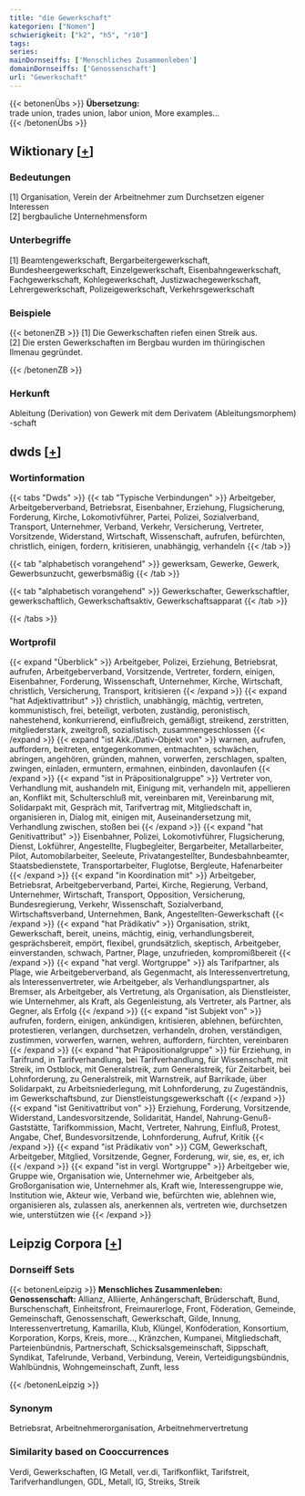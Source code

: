 ```yaml
---
title: "die Gewerkschaft"
kategorien: ["Nomen"]
schwierigkeit: ["k2", "h5", "r10"]
tags:
series:
mainDornseiffs: ['Menschliches Zusammenleben']
domainDornseiffs: ['Genossenschaft']
url: "Gewerkschaft"
---
```


{{< betonenÜbs >}}
**Übersetzung:**  
trade union, trades union, labor union, More examples...  
{{< /betonenÜbs >}}

## Wiktionary [[+](https://de.wiktionary.org/wiki/Gewerkschaft)]

### Bedeutungen
[1] Organisation, Verein der Arbeitnehmer zum Durchsetzen eigener Interessen  
[2] bergbauliche Unternehmensform  

### Unterbegriffe
[1] Beamtengewerkschaft, Bergarbeitergewerkschaft, Bundesheergewerkschaft, Einzelgewerkschaft, Eisenbahngewerkschaft, Fachgewerkschaft, Kohlegewerkschaft, Justizwachegewerkschaft, Lehrergewerkschaft, Polizeigewerkschaft, Verkehrsgewerkschaft  

### Beispiele
{{< betonenZB >}}
[1] Die Gewerkschaften riefen einen Streik aus.  
[2] Die ersten Gewerkschaften im Bergbau wurden im thüringischen Ilmenau gegründet.  

{{< /betonenZB >}}
### Herkunft
Ableitung (Derivation) von Gewerk mit dem Derivatem (Ableitungsmorphem) -schaft  



## dwds [[+](https://www.dwds.de/wb/Gewerkschaft)]

### Wortinformation
{{< tabs "Dwds" >}}
{{< tab "Typische Verbindungen" >}}
Arbeitgeber, Arbeitgeberverband, Betriebsrat, Eisenbahner, Erziehung, Flugsicherung, Forderung, Kirche, Lokomotivführer, Partei, Polizei, Sozialverband, Transport, Unternehmer, Verband, Verkehr, Versicherung, Vertreter, Vorsitzende, Widerstand, Wirtschaft, Wissenschaft, aufrufen, befürchten, christlich, einigen, fordern, kritisieren, unabhängig, verhandeln
{{< /tab >}}

{{< tab "alphabetisch vorangehend" >}}
gewerksam, Gewerke, Gewerk, Gewerbsunzucht, gewerbsmäßig
{{< /tab >}}

{{< tab "alphabetisch vorangehend" >}}
Gewerkschafter, Gewerkschaftler, gewerkschaftlich, Gewerkschaftsaktiv, Gewerkschaftsapparat
{{< /tab >}}

{{< /tabs >}}

### Wortprofil
{{< expand "Überblick" >}} Arbeitgeber, Polizei, Erziehung, Betriebsrat, aufrufen, Arbeitgeberverband, Vorsitzende, Vertreter, fordern, einigen, Eisenbahner, Forderung, Wissenschaft, Unternehmer, Kirche, Wirtschaft, christlich, Versicherung, Transport, kritisieren {{< /expand >}}
{{< expand "hat Adjektivattribut" >}} christlich, unabhängig, mächtig, vertreten, kommunistisch, frei, beteiligt, verboten, zuständig, peronistisch, nahestehend, konkurrierend, einflußreich, gemäßigt, streikend, zerstritten, mitgliederstark, zweitgroß, sozialistisch, zusammengeschlossen {{< /expand >}}
{{< expand "ist Akk./Dativ-Objekt von" >}} warnen, aufrufen, auffordern, beitreten, entgegenkommen, entmachten, schwächen, abringen, angehören, gründen, mahnen, vorwerfen, zerschlagen, spalten, zwingen, einladen, ermuntern, ermahnen, einbinden, davonlaufen {{< /expand >}}
{{< expand "ist in Präpositionalgruppe" >}} Vertreter von, Verhandlung mit, aushandeln mit, Einigung mit, verhandeln mit, appellieren an, Konflikt mit, Schulterschluß mit, vereinbaren mit, Vereinbarung mit, Solidarpakt mit, Gespräch mit, Tarifvertrag mit, Mitgliedschaft in, organisieren in, Dialog mit, einigen mit, Auseinandersetzung mit, Verhandlung zwischen, stoßen bei {{< /expand >}}
{{< expand "hat Genitivattribut" >}} Eisenbahner, Polizei, Lokomotivführer, Flugsicherung, Dienst, Lokführer, Angestellte, Flugbegleiter, Bergarbeiter, Metallarbeiter, Pilot, Automobilarbeiter, Seeleute, Privatangestellter, Bundesbahnbeamter, Staatsbedienstete, Transportarbeiter, Fluglotse, Bergleute, Hafenarbeiter {{< /expand >}}
{{< expand "in Koordination mit" >}} Arbeitgeber, Betriebsrat, Arbeitgeberverband, Partei, Kirche, Regierung, Verband, Unternehmer, Wirtschaft, Transport, Opposition, Versicherung, Bundesregierung, Verkehr, Wissenschaft, Sozialverband, Wirtschaftsverband, Unternehmen, Bank, Angestellten-Gewerkschaft {{< /expand >}}
{{< expand "hat Prädikativ" >}} Organisation, strikt, Gewerkschaft, bereit, uneins, mächtig, einig, verhandlungsbereit, gesprächsbereit, empört, flexibel, grundsätzlich, skeptisch, Arbeitgeber, einverstanden, schwach, Partner, Plage, unzufrieden, kompromißbereit {{< /expand >}}
{{< expand "hat vergl. Wortgruppe" >}} als Tarifpartner, als Plage, wie Arbeitgeberverband, als Gegenmacht, als Interessenvertretung, als Interessenvertreter, wie Arbeitgeber, als Verhandlungspartner, als Bremser, als Arbeitgeber, als Vertretung, als Organisation, als Dienstleister, wie Unternehmer, als Kraft, als Gegenleistung, als Vertreter, als Partner, als Gegner, als Erfolg {{< /expand >}}
{{< expand "ist Subjekt von" >}} aufrufen, fordern, einigen, ankündigen, kritisieren, ablehnen, befürchten, protestieren, verlangen, durchsetzen, verhandeln, drohen, verständigen, zustimmen, vorwerfen, warnen, wehren, auffordern, fürchten, vereinbaren {{< /expand >}}
{{< expand "hat Präpositionalgruppe" >}} für Erziehung, in Tarifrund, in Tarifverhandlung, bei Tarifverhandlung, für Wissenschaft, mit Streik, im Ostblock, mit Generalstreik, zum Generalstreik, für Zeitarbeit, bei Lohnforderung, zu Generalstreik, mit Warnstreik, auf Barrikade, über Solidarpakt, zu Arbeitsniederlegung, mit Lohnforderung, zu Zugeständnis, im Gewerkschaftsbund, zur Dienstleistungsgewerkschaft {{< /expand >}}
{{< expand "ist Genitivattribut von" >}} Erziehung, Forderung, Vorsitzende, Widerstand, Landesvorsitzende, Solidarität, Handel, Nahrung-Genuß-Gaststätte, Tarifkommission, Macht, Vertreter, Nahrung, Einfluß, Protest, Angabe, Chef, Bundesvorsitzende, Lohnforderung, Aufruf, Kritik {{< /expand >}}
{{< expand "ist Prädikativ von" >}} CGM, Gewerkschaft, Arbeitgeber, Mitglied, Vorsitzende, Gegner, Forderung, wir, sie, es, er, ich {{< /expand >}}
{{< expand "ist in vergl. Wortgruppe" >}} Arbeitgeber wie, Gruppe wie, Organisation wie, Unternehmer wie, Arbeitgeber als, Großorganisation wie, Unternehmer als, Kraft wie, Interessengruppe wie, Institution wie, Akteur wie, Verband wie, befürchten wie, ablehnen wie, organisieren als, zulassen als, anerkennen als, vertreten wie, durchsetzen wie, unterstützen wie {{< /expand >}}

## Leipzig Corpora [[+](https://corpora.uni-leipzig.de/en/res?word=Gewerkschaft&corpusId=deu_newscrawl-public_2018)]

### Dornseiff Sets
{{< betonenLeipzig >}}
**Menschliches Zusammenleben:**  
**Genossenschaft:** Allianz, Alliierte, Anhängerschaft, Brüderschaft, Bund, Burschenschaft, Einheitsfront, Freimaurerloge, Front, Föderation, Gemeinde, Gemeinschaft, Genossenschaft, Gewerkschaft, Gilde, Innung, Interessenvertretung, Kamarilla, Klub, Klüngel, Konföderation, Konsortium, Korporation, Korps, Kreis, more..., Kränzchen, Kumpanei, Mitgliedschaft, Parteienbündnis, Partnerschaft, Schicksalsgemeinschaft, Sippschaft, Syndikat, Tafelrunde, Verband, Verbindung, Verein, Verteidigungsbündnis, Wahlbündnis, Wohngemeinschaft, Zunft, less  

{{< /betonenLeipzig >}}

### Synonym
Betriebsrat, Arbeitnehmerorganisation, Arbeitnehmervertretung


### Similarity based on Cooccurrences
Verdi, Gewerkschaften, IG Metall, ver.di, Tarifkonflikt, Tarifstreit, Tarifverhandlungen, GDL, Metall, IG, Streiks, Streik

